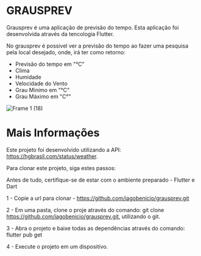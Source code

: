 # GRAUSPREV

Grausprev é uma aplicação de previsão do tempo. Esta aplicação foi desenvolvida através da tencologia Flutter. 

No grausprev é possivel ver a previsão do tempo ao fazer uma pesquisa pela local desejado, onde, irá ter como retorno:

  - Previsão do tempo em "°C" 
  - Clima
  - Humidade 
  - Velocidade do Vento
  - Grau Minimo em "°C"
  - Grau Máximo em "C°"  


![Frame 1 (18)](https://user-images.githubusercontent.com/52904825/205524067-4679a0a8-521f-425c-8090-3850742cef7d.png)



# Mais Informações 

Este projeto foi desenvolvido utilizando a API: https://hgbrasil.com/status/weather. 

Para clonar este projeto, siga estes passos: 

Antes de tudo, certifique-se de estar com o ambiente preparado - Flutter e Dart

1 - Copie a url para clonar - https://github.com/iagobenicio/grausprev.git

2 - Em uma pasta, clone o proje através do comando: git clone https://github.com/iagobenicio/grausprev.git, utilizando o git.

3 - Abra o projeto e baixe todas as dependências através do comando: flutter pub get

4 - Execute o projeto em um dispositivo. 
